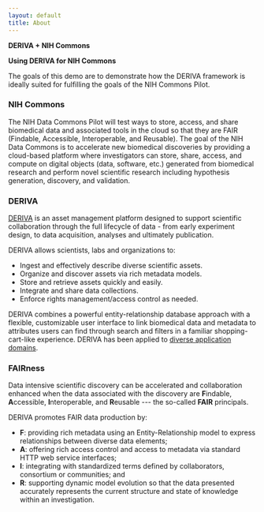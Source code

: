 ```yaml
---
layout: default
title: About
---
```

	
**DERIVA + NIH Commons**
	
**Using DERIVA for NIH Commons**

The goals of this demo are to demonstrate how the DERIVA framework is ideally suited for fulfilling the goals of the NIH Commons Pilot.
	
### NIH Commons

The NIH Data Commons Pilot will test ways to store, access, and share biomedical data and associated tools in the cloud so that they are FAIR (Findable, Accessible, Interoperable, and Reusable). The goal of the NIH Data Commons is to accelerate new biomedical discoveries by providing a cloud-based platform where investigators can store, share, access, and compute on digital objects (data, software, etc.) generated from biomedical research and perform novel scientific research including hypothesis generation, discovery, and validation.</p>
	
### DERIVA

[DERIVA](http://deriva.isrd.isi.edu) is an asset management platform designed to support scientific collaboration through the full lifecycle of data - from early experiment design, to data acquisition, analyses and ultimately publication.
	
DERIVA allows scientists, labs and organizations to:

* Ingest and effectively describe diverse scientific assets.
* Organize and discover assets via rich metadata models.
* Store and retrieve assets quickly and easily.
* Integrate and share data collections.
* Enforce rights management/access control as needed.
	
DERIVA combines a powerful entity-relationship database approach with a flexible, customizable user interface to link biomedical data and metadata to attributes users can find through search and filters in a familiar shopping-cart-like experience. DERIVA has been applied to [diverse application domains](http://isrd.isi.edu/deriva/projects.html).

### FAIRness

Data intensive scientific discovery can be accelerated and collaboration enhanced when the data associated with the discovery are **F**indable, **A**ccessible, **I**nteroperable, and **R**eusable --- the so-called **FAIR** principals.

DERIVA promotes FAIR data production by:

* **F**: providing rich metadata using an Entity-Relationship model to express relationships between diverse data elements;
* **A**: offering rich access control and access to metadata via standard HTTP web service interfaces;
* **I**: integrating with standardized terms defined by collaborators, consortium or communities; and
* **R**: supporting dynamic model evolution so that the data presented accurately represents the current structure and state of knowledge within an investigation.
